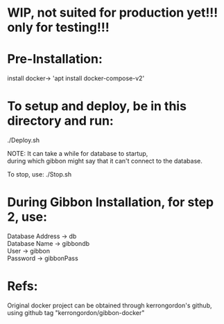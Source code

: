 # WIP, not suited for production yet!!! only for testing!!!

# Pre-Installation:
install docker-> 'apt install docker-compose-v2'

# To setup and deploy, be in this directory and run:
./Deploy.sh

NOTE: It can take a while for database to startup, <br>
during which gibbon might say that it can't connect to the database.

To stop, use: ./Stop.sh

# During Gibbon Installation, for step 2, use:
Database Address -> db <br>
Database Name -> gibbondb <br>
User -> gibbon <br>
Password -> gibbonPass <br>

# Refs:
Original docker project can be obtained through kerrongordon's github, using github tag "kerrongordon/gibbon-docker"
